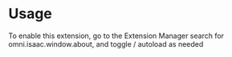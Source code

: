 # Usage

To enable this extension, go to the Extension Manager search for omni.isaac.window.about, and toggle / autoload as needed